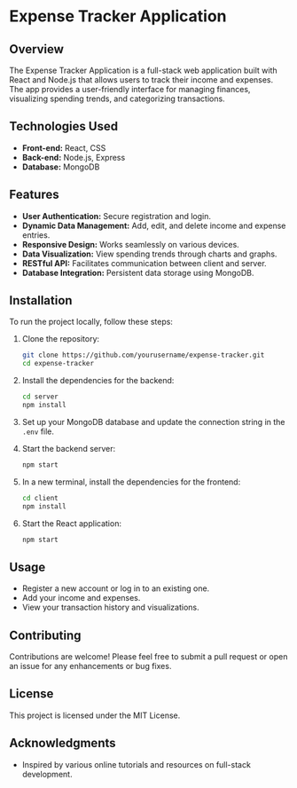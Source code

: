 # Expense Tracker Application

## Overview
The Expense Tracker Application is a full-stack web application built with React and Node.js that allows users to track their income and expenses. The app provides a user-friendly interface for managing finances, visualizing spending trends, and categorizing transactions.

## Technologies Used
- **Front-end:** React, CSS
- **Back-end:** Node.js, Express
- **Database:** MongoDB

## Features
- **User Authentication:** Secure registration and login.
- **Dynamic Data Management:** Add, edit, and delete income and expense entries.
- **Responsive Design:** Works seamlessly on various devices.
- **Data Visualization:** View spending trends through charts and graphs.
- **RESTful API:** Facilitates communication between client and server.
- **Database Integration:** Persistent data storage using MongoDB.

## Installation
To run the project locally, follow these steps:

1. Clone the repository:
   ```bash
   git clone https://github.com/yourusername/expense-tracker.git
   cd expense-tracker
   ```

2. Install the dependencies for the backend:
   ```bash
   cd server
   npm install
   ```

3. Set up your MongoDB database and update the connection string in the `.env` file.

4. Start the backend server:
   ```bash
   npm start
   ```

5. In a new terminal, install the dependencies for the frontend:
   ```bash
   cd client
   npm install
   ```

6. Start the React application:
   ```bash
   npm start
   ```

## Usage
- Register a new account or log in to an existing one.
- Add your income and expenses.
- View your transaction history and visualizations.

## Contributing
Contributions are welcome! Please feel free to submit a pull request or open an issue for any enhancements or bug fixes.

## License
This project is licensed under the MIT License.

## Acknowledgments
- Inspired by various online tutorials and resources on full-stack development.
